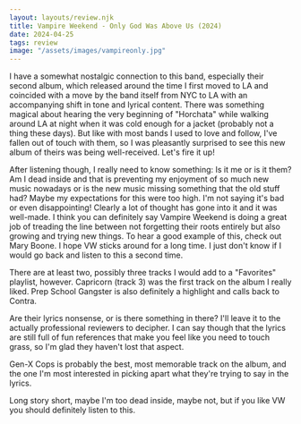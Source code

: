 ```yaml
---
layout: layouts/review.njk
title: Vampire Weekend - Only God Was Above Us (2024)
date: 2024-04-25
tags: review
image: "/assets/images/vampireonly.jpg"
---
```

I have a somewhat nostalgic connection to this band, especially their second album, which released around the time I first moved to LA and coincided with a move by the band itself from NYC to LA with an accompanying shift in tone and lyrical content. There was something magical about hearing the very beginning of "Horchata" while walking around LA at night when it was cold enough for a jacket (probably not a thing these days). But like with most bands I used to love and follow, I've fallen out of touch with them, so I was pleasantly surprised to see this new album of theirs was being well-received. Let's fire it up!

After listening though, I really need to know something: Is it me or is it them? Am I dead inside and that is preventing my enjoyment of so much new music nowadays or is the new music missing something that the old stuff had? Maybe my expectations for this were too high. I'm not saying it's bad or even disappointing! Clearly a lot of thought has gone into it and it was well-made. I think you can definitely say Vampire Weekend is doing a great job of treading the line between not forgetting their roots entirely but also growing and trying new things. To hear a good example of this, check out Mary Boone. I hope VW sticks around for a long time. I just don't know if I would go back and listen to this a second time.

There are at least two, possibly three tracks I would add to a "Favorites" playlist, however. Capricorn (track 3) was the first track on the album I really liked. Prep School Gangster is also definitely a highlight and calls back to Contra. 

Are their lyrics nonsense, or is there something in there? I'll leave it to the actually professional reviewers to decipher. I can say though that the lyrics are still full of fun references that make you feel like you need to touch grass, so I'm glad they haven't lost that aspect.

Gen-X Cops is probably the best, most memorable track on the album, and the one I'm most interested in picking apart what they're trying to say in the lyrics.

Long story short, maybe I'm too dead inside, maybe not, but if you like VW you should definitely listen to this.
